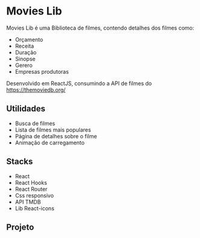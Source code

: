 # Movies Lib

Movies Lib é uma Biblioteca de filmes, contendo detalhes dos filmes como:
- Orçamento 
- Receita 
- Duração
- Sinopse
- Gerero
- Empresas produtoras

Desenvolvido em ReactJS, consumindo a API de filmes do https://themoviedb.org/

## Utilidades

- Busca de filmes 
- Lista de filmes mais populares
- Página de detalhes sobre o filme
- Animação de carregamento

## Stacks

- React
- React Hooks
- React Router
- Css responsivo
- API TMDB
- Lib React-icons

## Projeto

